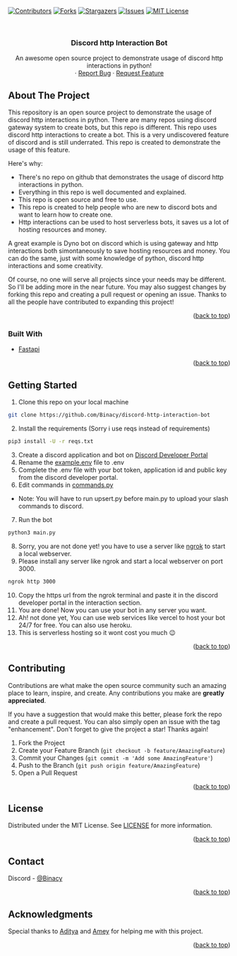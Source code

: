 <a name="readme-top"></a>

[![Contributors][contributors-shield]][contributors-url]
[![Forks][forks-shield]][forks-url]
[![Stargazers][stars-shield]][stars-url]
[![Issues][issues-shield]][issues-url]
[![MIT License][license-shield]](https://github.com/Binacy/discord-http-interaction-bot/blob/main/LICENSE)


<br />
<div align="center">
  <h3 align="center">Discord http Interaction Bot</h3>

  <p align="center">
    An awesome open source project to demonstrate usage of discord http interactions in python!
    <br />
    ·
    <a href="https://github.com/Binacy/discord-http-interaction-bot/issues">Report Bug</a>
    ·
    <a href="https://github.com/Binacy/discord-http-interaction-bot/issues">Request Feature</a>
  </p>
</div>

## About The Project

This repository is an open source project to demonstrate the usage of discord http interactions in python.
There are many repos using discord gateway system to create bots, but this repo is different. This repo uses discord http interactions to create a bot. This is a very undiscovered feature of discord and is still underrated. This repo is created to demonstrate the usage of this feature.

Here's why:
* There's no repo on github that demonstrates the usage of discord http interactions in python.
* Everything in this repo is well documented and explained.
* This repo is open source and free to use.
* This repo is created to help people who are new to discord bots and want to learn how to create one.
* Http interactions can be used to host serverless bots, it saves us a lot of hosting resources and money.

A great example is Dyno bot on discord which is using gateway and http interactions both simontaneously to save hosting resources and money. You can do the same, just with some knowledge of python, discord http interactions and some creativity.

Of course, no one will serve all projects since your needs may be different. So I'll be adding more in the near future. You may also suggest changes by forking this repo and creating a pull request or opening an issue. Thanks to all the people have contributed to expanding this project!

<p align="right">(<a href="#readme-top">back to top</a>)</p>



### Built With

* [Fastapi](https://fastapi.tiangolo.com/)

<p align="right">(<a href="#readme-top">back to top</a>)</p>

## Getting Started

1. Clone this repo on your local machine
  ```sh
  git clone https://github.com/Binacy/discord-http-interaction-bot
  ```
2. Install the requirements (Sorry i use reqs instead of requirements)
  ```sh
  pip3 install -U -r reqs.txt
  ```
3. Create a discord application and bot on [Discord Developer Portal](https://discord.com/developers/applications)
4. Rename the [example.env](https://github.com/Binacy/discord-http-interaction-bot/blob/main/src/example.env) file to .env
5. Complete the .env file with your bot token, application id and public key from the discord developer portal.
6. Edit commands in [commands.py](https://github.com/Binacy/discord-http-interaction-bot/blob/main/src/commands.py)
* Note: You will have to run upsert.py before main.py to upload your slash commands to discord.
7. Run the bot
  ```sh
  python3 main.py
  ```
8. Sorry, you are not done yet! you have to use a server like [ngrok](https://ngrok.com/) to start a local webserver.
9. Please install any server like ngrok and start a local webserver on port 3000.
  ```sh
  ngrok http 3000
  ```
10. Copy the https url from the ngrok terminal and paste it in the discord developer portal in the interaction section.
11. You are done! Now you can use your bot in any server you want.
12. Ah! not done yet, You can use web services like vercel to host your bot 24/7 for free. You can also use heroku.
13. This is serverless hosting so it wont cost you much :wink:

<p align="right">(<a href="#readme-top">back to top</a>)</p>

## Contributing

Contributions are what make the open source community such an amazing place to learn, inspire, and create. Any contributions you make are **greatly appreciated**.

If you have a suggestion that would make this better, please fork the repo and create a pull request. You can also simply open an issue with the tag "enhancement".
Don't forget to give the project a star! Thanks again!

1. Fork the Project
2. Create your Feature Branch (`git checkout -b feature/AmazingFeature`)
3. Commit your Changes (`git commit -m 'Add some AmazingFeature'`)
4. Push to the Branch (`git push origin feature/AmazingFeature`)
5. Open a Pull Request

<p align="right">(<a href="#readme-top">back to top</a>)</p>

## License

Distributed under the MIT License. See [LICENSE](https://github.com/Binacy/discord-http-interaction-bot/blob/main/LICENSE) for more information.

<p align="right">(<a href="#readme-top">back to top</a>)</p>

## Contact

Discord - [@Binacy](https://discord.com/users/1211202988518146050)

<p align="right">(<a href="#readme-top">back to top</a>)</p>

## Acknowledgments

Special thanks to [Aditya](https://github.com/Xenofic) and [Amey](https://github.com/AmeyWale) for helping me with this project.

<p align="right">(<a href="#readme-top">back to top</a>)</p>

[contributors-shield]: https://img.shields.io/github/contributors/Binacy/discord-http-interaction-bot.svg?style=for-the-badge
[contributors-url]: https://github.com/Binacy/discord-http-interaction-bot/graphs/contributors
[forks-shield]: https://img.shields.io/github/forks/Binacy/discord-http-interaction-bot.svg?style=for-the-badge
[forks-url]: https://github.com/Binacy/discord-http-interaction-bot/network/members
[stars-shield]: https://img.shields.io/github/stars/Binacy/discord-http-interaction-bot.svg?style=for-the-badge
[stars-url]: https://github.com/Binacy/discord-http-interaction-bot/stargazers
[issues-shield]: https://img.shields.io/github/issues/Binacy/discord-http-interaction-bot.svg?style=for-the-badge
[issues-url]: https://github.com/Binacy/discord-http-interaction-bot/issues
[license-shield]: https://img.shields.io/github/license/Binacy/discord-http-interaction-bot.svg?style=for-the-badge
[license-url]: https://github.com/Binacy/discord-http-interaction-bot/LICENSE

